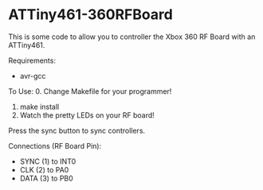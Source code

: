 ATTiny461-360RFBoard
====================

This is some code to allow you to controller the Xbox 360 RF Board with an ATTiny461.

Requirements:
 - avr-gcc

To Use:
 0. Change Makefile for your programmer!
 1. make install
 2. Watch the pretty LEDs on your RF board!

 Press the sync button to sync controllers.

Connections (RF Board Pin):
 - SYNC (1) to INT0
 - CLK  (2) to PA0
 - DATA (3) to PB0
